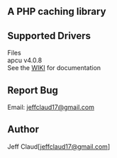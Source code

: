 ## A PHP caching library

## Supported Drivers
Files  
apcu v4.0.8  
See the [WIKI](https://github.com/crazymeeks/phpcacher/wiki) for documentation


## Report Bug
Email: jeffclaud17@gmail.com

## Author
Jeff Claud[jeffclaud17@gmail.com]